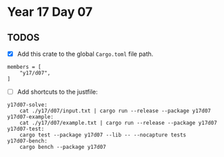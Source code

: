 # Year 17 Day 07

## TODOS

- [x] Add this crate to the global `Cargo.toml` file path.

```
members = [
    "y17/d07",
]
```

- [ ] Add shortcuts to the justfile:

```
y17d07-solve:
    cat ./y17/d07/input.txt | cargo run --release --package y17d07
y17d07-example:
    cat ./y17/d07/example.txt | cargo run --release --package y17d07
y17d07-test:
    cargo test --package y17d07 --lib -- --nocapture tests
y17d07-bench:
    cargo bench --package y17d07
```